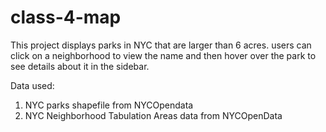 # class-4-map
 
This project displays parks in NYC that are larger than 6 acres. users can click on a neighborhood to view the name and then hover over the park to see details about it in the sidebar.

Data used: 
1. NYC parks shapefile from NYCOpendata
2. NYC Neighborhood Tabulation Areas data from NYCOpenData

